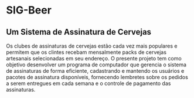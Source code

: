 <h1>SIG-Beer</h1>
    <h2>Um Sistema de Assinatura de Cervejas</h2>
    <p>Os clubes de assinaturas de cervejas estão cada vez mais populares e permitem que os clintes recebam mensalmente packs de cervejas artesanais selecionadas em seu endereço. O presente projeto tem como objetivo desenvolver um programa de computador que gerencia o sistema de assinaturas de forma eficiente, cadastrando e mantendo os usuários e pacotes de assinatura disponíveis, fornecendo lembretes sobre os pedidos a serem entregues em cada semana e o controle de pagamento das assinaturas.</p>